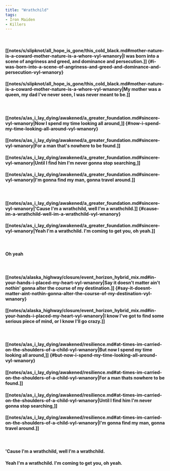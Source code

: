 ```yaml
---
title: "Wrathchild"
tags:
- Iron Maiden
- Killers
---
```

&nbsp;
#### [[notes/s/slipknot/all_hope_is_gone/this_cold_black.md#mother-nature-is-a-coward-mother-nature-is-a-whore-vyl-wnanory|I was born into a scene of angriness and greed, and dominance and persecution.]] {#i-was-born-into-a-scene-of-angriness-and-greed-and-dominance-and-persecution-vyl-wnanory}
#### [[notes/s/slipknot/all_hope_is_gone/this_cold_black.md#mother-nature-is-a-coward-mother-nature-is-a-whore-vyl-wnanory|My mother was a queen, my dad I've never seen, I was never meant to be.]]
&nbsp;
#### [[notes/a/as_i_lay_dying/awakened/a_greater_foundation.md#sincere-vyl-wnanory|Now I spend my time looking all around,]] {#now-i-spend-my-time-looking-all-around-vyl-wnanory}
#### [[notes/a/as_i_lay_dying/awakened/a_greater_foundation.md#sincere-vyl-wnanory|For a man that's nowhere to be found.]]
#### [[notes/a/as_i_lay_dying/awakened/a_greater_foundation.md#sincere-vyl-wnanory|Until I find him I'm never gonna stop searching,]]
#### [[notes/a/as_i_lay_dying/awakened/a_greater_foundation.md#sincere-vyl-wnanory|I'm gonna find my man, gonna travel around.]]
&nbsp;
#### [[notes/a/as_i_lay_dying/awakened/a_greater_foundation.md#sincere-vyl-wnanory|'Cause I'm a wrathchild, well I'm a wrathchild.]] {#cause-im-a-wrathchild-well-im-a-wrathchild-vyl-wnanory}
#### [[notes/a/as_i_lay_dying/awakened/a_greater_foundation.md#sincere-vyl-wnanory|Yeah I'm a wrathchild. I'm coming to get you, oh yeah.]]
&nbsp;
#### Oh yeah
&nbsp;
#### [[notes/a/alaska_highway/closure/event_horizon_hybrid_mix.md#in-your-hands-i-placed-my-heart-vyl-wnanory|Say it doesn't matter ain't nothin' gonna alter the course of my destination.]] {#say-it-doesnt-matter-aint-nothin-gonna-alter-the-course-of-my-destination-vyl-wnanory}
#### [[notes/a/alaska_highway/closure/event_horizon_hybrid_mix.md#in-your-hands-i-placed-my-heart-vyl-wnanory|I know I've got to find some serious piece of mind, or I know I'll go crazy.]]
&nbsp;
#### [[notes/a/as_i_lay_dying/awakened/resilience.md#at-times-im-carried-on-the-shoulders-of-a-child-vyl-wnanory|But now I spend my time looking all around,]] {#but-now-i-spend-my-time-looking-all-around-vyl-wnanory}
#### [[notes/a/as_i_lay_dying/awakened/resilience.md#at-times-im-carried-on-the-shoulders-of-a-child-vyl-wnanory|For a man thats nowhere to be found.]]
#### [[notes/a/as_i_lay_dying/awakened/resilience.md#at-times-im-carried-on-the-shoulders-of-a-child-vyl-wnanory|Until I find him I'm never gonna stop searching,]]
#### [[notes/a/as_i_lay_dying/awakened/resilience.md#at-times-im-carried-on-the-shoulders-of-a-child-vyl-wnanory|I'm gonna find my man, gonna travel around.]]
&nbsp;
#### 'Cause I'm a wrathchild, well I'm a wrathchild.
#### Yeah I'm a wrathchild. I'm coming to get you, oh yeah.
